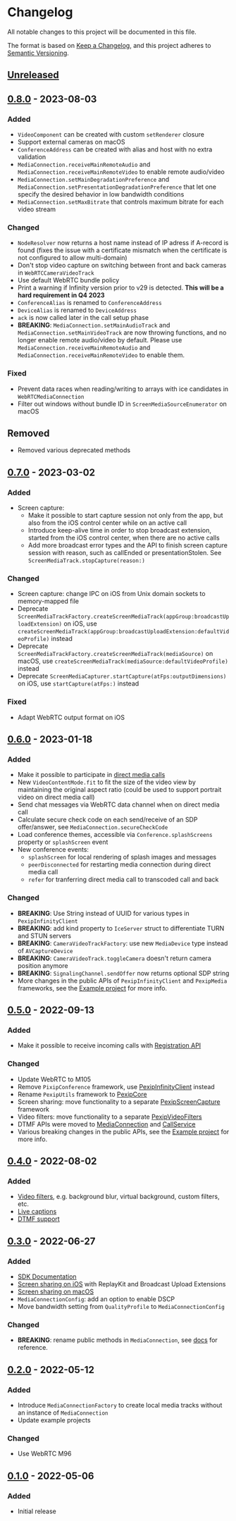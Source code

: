 # Changelog

All notable changes to this project will be documented in this file.

The format is based on [Keep a Changelog](https://keepachangelog.com/en/1.0.0/), and this project
adheres to [Semantic Versioning](https://semver.org/spec/v2.0.0.html).

## [Unreleased]

## [0.8.0] - 2023-08-03

### Added
- `VideoComponent` can be created with custom `setRenderer` closure
- Support external cameras on macOS
- `ConferenceAddress` can be created with alias and host with no extra validation
- `MediaConnection.receiveMainRemoteAudio` and `MediaConnection.receiveMainRemoteVideo` to enable remote audio/video
- `MediaConnection.setMainDegradationPreference` and `MediaConnection.setPresentationDegradationPreference` that let one specify the desired behavior in low bandwidth conditions
- `MediaConnection.setMaxBitrate` that controls maximum bitrate for each video stream

### Changed
- `NodeResolver` now returns a host name instead of IP adress if A-record is found 
(fixes the issue with a certificate mismatch when the certificate is not configured to allow multi-domain)
- Don't stop video capture on switching between front and back cameras in `WebRTCCameraVideoTrack`
- Use default WebRTC bundle policy
- Print a warning if Infinity version prior to v29 is detected. **This will be a hard requirement in Q4 2023**
- `ConferenceAlias` is renamed to `ConferenceAddress`
- `DeviceAlias` is renamed to `DeviceAddress`
- `ack` is now called later in the call setup phase
- **BREAKING**: `MediaConnection.setMainAudioTrack` and `MediaConnection.setMainVideoTrack` are now throwing functions, and no longer enable remote audio/video by default. Please use `MediaConnection.receiveMainRemoteAudio` and `MediaConnection.receiveMainRemoteVideo` to enable them.

### Fixed
- Prevent data races when reading/writing to arrays with ice candidates in `WebRTCMediaConnection`
- Filter out windows without bundle ID in `ScreenMediaSourceEnumerator` on macOS

## Removed
- Removed various deprecated methods

## [0.7.0] - 2023-03-02

### Added
- Screen capture:
  - Make it possible to start capture session not only from the app, but also from the iOS control center while on an active call
  - Introduce keep-alive time in order to stop broadcast extension, started from the iOS control center, when there are no active calls
  - Add more broadcast error types and the API to finish screen capture session with reason, such as callEnded or presentationStolen. See `ScreenMediaTrack.stopCapture(reason:)`

### Changed
- Screen capture: change IPC on iOS from Unix domain sockets to memory-mapped file
- Deprecate `ScreenMediaTrackFactory.createScreenMediaTrack(appGroup:broadcastUploadExtension)` on iOS, use `createScreenMediaTrack(appGroup:broadcastUploadExtension:defaultVideoProfile)` instead
- Deprecate `ScreenMediaTrackFactory.createScreenMediaTrack(mediaSource)` on macOS, use `createScreenMediaTrack(mediaSource:defaultVideoProfile)` instead
- Deprecate `ScreenMediaCapturer.startCapture(atFps:outputDimensions)` on iOS, use `startCapture(atFps:)` instead

### Fixed
- Adapt WebRTC output format on iOS

## [0.6.0] - 2023-01-18

### Added

- Make it possible to participate in [direct media calls](https://pexip.github.io/pexip-swift-sdk/sdk/documentation/pexipswiftsdk/directmedia)
- New `VideoContentMode.fit` to fit the size of the video view by maintaining the original aspect ratio (could be used to support portrait video on direct media call)
- Send chat messages via WebRTC data channel when on direct media call 
- Calculate secure check code on each send/receive of an SDP offer/answer, see `MediaConnection.secureCheckCode`
- Load conference themes, accessible via `Conference.splashScreens` property or `splashScreen` event
- New conference events:
  - `splashScreen` for local rendering of splash images and messages 
  - `peerDisconnected` for restarting media connection during direct media call
  - `refer` for tranferring direct media call to transcoded call and back

### Changed
- **BREAKING**: Use String instead of UUID for various types in `PexipInfinityClient`
- **BREAKING**: add kind property to `IceServer` struct to differentiate TURN and STUN servers
- **BREAKING**: `CameraVideoTrackFactory`: use new `MediaDevice` type instead of `AVCaptureDevice`
- **BREAKING**: `CameraVideoTrack.toggleCamera` doesn't return camera position anymore
- **BREAKING**: `SignalingChannel.sendOffer` now returns optional SDP string
- More changes in the public APIs of `PexipInfinityClient` and `PexipMedia` frameworks, see the [Example project](https://github.com/pexip/pexip-swift-sdk/tree/main/Examples/Conference) for more info. 

## [0.5.0] - 2022-09-13

### Added
- Make it possible to receive incoming calls with [Registration API](https://pexip.github.io/pexip-swift-sdk/sdk/documentation/pexipswiftsdk/registration)

### Changed
- Update WebRTC to M105
- Remove `PixipConference` framework, use [PexipInfinityClient](https://pexip.github.io/pexip-swift-sdk/frameworks/ios/PexipInfinityClient/documentation/pexipinfinityclient/) instead
- Rename `PexipUtils` framework to [PexipCore](https://pexip.github.io/pexip-swift-sdk/frameworks/ios/PexipCore/documentation/pexipcore/)
- Screen sharing: move functionality to a separate [PexipScreenCapture](https://pexip.github.io/pexip-swift-sdk/frameworks/ios/PexipScreenCapture/documentation/pexipscreencapture/) framework
- Video filters: move functionality to a separate [PexipVideoFilters](https://pexip.github.io/pexip-swift-sdk/frameworks/ios/PexipVideoFilters/documentation/pexipvideofilters/)
- DTMF APIs were moved to [MediaConnection](https://pexip.github.io/pexip-swift-sdk/frameworks/ios/PexipMedia/documentation/pexipmedia/mediaconnection/dtmf(signals:)) and [CallService](https://pexip.github.io/pexip-swift-sdk/frameworks/ios/PexipInfinityClient/documentation/pexipinfinityclient/callservice/dtmf(signals:token:))
- Various breaking changes in the public APIs, see the [Example project](https://github.com/pexip/pexip-swift-sdk/tree/main/Examples/Conference) for more info. 

## [0.4.0] - 2022-08-02

### Added
- [Video filters](https://pexip.github.io/pexip-swift-sdk/sdk/documentation/pexipswiftsdk/videofilters), e.g. background blur, virtual background, custom filters, etc.
- [Live captions](https://pexip.github.io/pexip-swift-sdk/sdk/documentation/pexipswiftsdk/livecaptions)
- [DTMF support](https://pexip.github.io/pexip-swift-sdk/frameworks/ios/PexipConference/documentation/pexipconference/conference/dtmf(signals:))

## [0.3.0] - 2022-06-27

### Added
- [SDK Documentation](https://pexip.github.io/pexip-swift-sdk)
- [Screen sharing on iOS](https://pexip.github.io/pexip-swift-sdk/sdk/documentation/pexipswiftsdk/iosscreensharing) with ReplayKit and Broadcast Upload Extensions
- [Screen sharing on macOS](https://pexip.github.io/pexip-swift-sdk/sdk/documentation/pexipswiftsdk/macosscreensharing)
- `MediaConnectionConfig`: add an option to enable DSCP
- Move bandwidth setting from `QualityProfile` to `MediaConnectionConfig`

### Changed
- **BREAKING**: rename public methods in `MediaConnection`, see [docs](https://pexip.github.io/pexip-swift-sdk/frameworks/ios/PexipMedia/documentation/pexipmedia/mediaconnection) for reference.

## [0.2.0] - 2022-05-12

### Added
- Introduce `MediaConnectionFactory` to create local media tracks without an instance of `MediaConnection`
- Update example projects

### Changed
- Use WebRTC M96

## [0.1.0] - 2022-05-06

### Added
- Initial release

[Unreleased]: https://github.com/pexip/pexip-swift-sdk/compare/0.8.0...HEAD
[0.8.0]: https://github.com/pexip/pexip-swift-sdk/releases/tag/0.8.0
[0.7.0]: https://github.com/pexip/pexip-swift-sdk/releases/tag/0.7.0
[0.6.0]: https://github.com/pexip/pexip-swift-sdk/releases/tag/0.6.0
[0.5.0]: https://github.com/pexip/pexip-swift-sdk/releases/tag/0.5.0
[0.4.0]: https://github.com/pexip/pexip-swift-sdk/releases/tag/0.4.0
[0.3.0]: https://github.com/pexip/pexip-swift-sdk/releases/tag/0.3.0
[0.2.0]: https://github.com/pexip/pexip-swift-sdk/releases/tag/0.2.0
[0.1.0]: https://github.com/pexip/pexip-swift-sdk/releases/tag/0.1.0